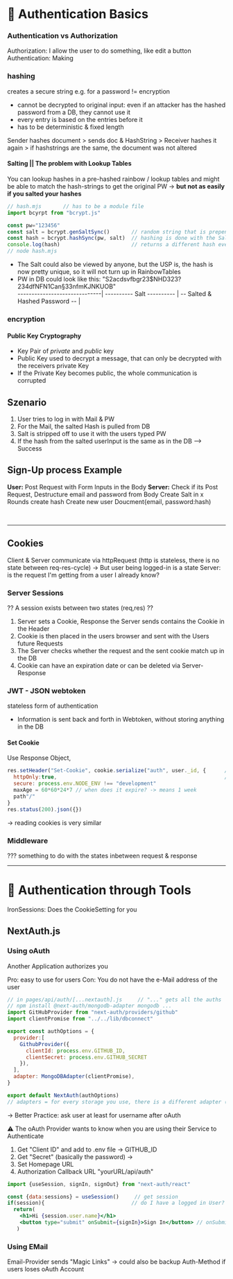 # 👶 Authentication Basics

### Authentication vs Authorization
Authorization: I allow the user to do something, like edit a button
Authentication: Making 

### hashing
creates a secure string e.g. for a password  != encryption
* cannot be decrypted to original input: even if an attacker has the hashed password from a DB, they cannot use it
* every entry is based on the entries before it
* has to be deterministic & fixed length

Sender hashes document > sends doc & HashString > Receiver hashes it again > if hashstrings are the same, the document was not altered

#### Salting || The problem with Lookup Tables
You can lookup hashes in a pre-hashed rainbow / lookup tables and might be able to match the hash-strings to get the original PW
-> **but not as easily if you salted your hashes**

```jsx
// hash.mjs       // has to be a module file
import bcyrpt from "bcrypt.js"

const pw="123456"
const salt = bcrypt.genSaltSync()       // random string that is prepended to the hash
const hash = bcrypt.hashSync(pw, salt)  // hashing is done with the Salt
console.log(hash)                       // returns a different hash everytime, since the Salt is always different 
// node hash.mjs
```

* The Salt could also be viewed by anyone, but the USP is, the hash is now pretty unique, so it will not turn up in RainbowTables
* PW in DB could look like this:  "S2acdsvfbgr23$NHD323?234dfNFN1Can§33nfmKJNKUOB" <br>
------------------------------| ---------- Salt ---------- | -- Salted & Hashed Password -- |

### encryption
#### Public Key Cryptography
* Key Pair of *private* and *public* key
* Public Key used to decrypt a message, that can only be decrypted with the receivers private Key
* If the Private Key becomes public, the whole communication is corrupted


## Szenario
1. User tries to log in with Mail & PW
2. For the Mail, the salted Hash is pulled from DB
3. Salt is stripped off to use it with the users typed PW
4. If the hash from the salted userInput is the same as in the DB --> Success


## Sign-Up process Example
**User:**
Post Request with Form Inputs in the Body
**Server:**
Check if its Post Request, Destructure email and password from Body
Create Salt in x Rounds
create hash
Create new user Doucment{email, password:hash)


<br>

------------------------

## Cookies
Client & Server communicate via httpRequest (http is stateless, there is no state between req-res-cycle)
-> But user being logged-in is a state
Server: is the request I'm getting from a user I already know?

### Server Sessions
?? A session exists between two states (req,res) ??
1. Server sets a Cookie, Response the Server sends contains the Cookie in the Header
2. Cookie is then placed in the users browser and sent with the Users future Requests
3. The Server checks whether the request and the sent cookie match up in the DB
4. Cookie can have an expiration date or can be deleted via Server-Response

### JWT - JSON webtoken
stateless form of authentication
* Information is sent back and forth in Webtoken, without storing anything in the DB

#### Set Cookie
Use Response Object, 
```jsx
res.setHeader("Set-Cookie", cookie.serialize("auth", user._id, {      // name of cookie, value
  httpOnly:true,                                                      // configure 
  secure: process.env.NODE_ENV !== "development"
  maxAge = 60*60*24*7 // when does it expire? -> means 1 week
  path"/"
}
res.status(200).json({})
```
-> reading cookies is very similar


### Middleware
??? something to do with the states inbetween request & response

---------------------

# 🚀 Authentication through Tools
IronSessions: Does the CookieSetting for you

## NextAuth.js
### Using oAuth
Another Application authorizes you

Pro: easy to use for users
Con: You do not have the e-Mail address of the user

```jsx
// in pages/api/auth/[...nextauth].js     // "..." gets all the auths
// npm install @next-auth/mongodb-adapter mongodb ...
import GitHubProvider from "next-auth/providers/github"
import clientPromise from "../../lib/dbconnect"

export const authOptions = {
  provider:[
    GithubProvider({
      clientId: process.env.GITHUB_ID,
      clientSecret: process.env.GITHUB_SECRET
    }),
  ],
  adapter: MongoDBAdapter(clientPromise),
}  

export default NextAuth(authOptions)
// adapters = for every storage you use, there is a different adapter (postgresql, mongo, ...)
```
-> Better Practice: ask user at least for username after oAuth

⚠️ The oAuth Provider wants to know when you are using their Service to Authenticate
1. Get "Client ID" and add to .env file -> GITHUB_ID
2. Get "Secret" (basically the password) -> 
3. Set Homepage URL
4. Authorization Callback URL "yourURL/api/auth"

```jsx
import {useSession, signIn, signOut} from "next-auth/react"

const {data:sessions} = useSession()     // get session
if(session){                            // do I have a logged in User?
  return(
    <h1>Hi {session.user.name}</h1>
    <button type="submit" onSubmit={signIn}>Sign In</button> // onSubmit calls the SignIn function from next-auth
   )
```


### Using EMail
Email-Provider sends "Magic Links"
-> could also be backup Auth-Method if users loses oAuth Account




